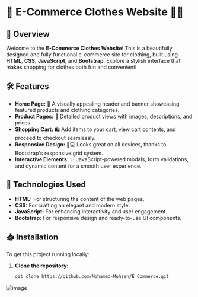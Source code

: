 # 🎉 E-Commerce Clothes Website 👗👚

## 🌟 Overview

Welcome to the **E-Commerce Clothes Website**! This is a beautifully designed and fully functional e-commerce site for clothing, built using **HTML**, **CSS**, **JavaScript**, and **Bootstrap**. Explore a stylish interface that makes shopping for clothes both fun and convenient!

## 🛠️ Features

- **Home Page:** 🎨 A visually appealing header and banner showcasing featured products and clothing categories.
- **Product Pages:** 🛒 Detailed product views with images, descriptions, and prices.
- **Shopping Cart:** 🛍️ Add items to your cart, view cart contents, and proceed to checkout seamlessly.
- **Responsive Design:** 📱💻 Looks great on all devices, thanks to Bootstrap's responsive grid system.
- **Interactive Elements:** ✨ JavaScript-powered modals, form validations, and dynamic content for a smooth user experience.

## 🚀 Technologies Used

- **HTML:** For structuring the content of the web pages.
- **CSS:** For crafting an elegant and modern style.
- **JavaScript:** For enhancing interactivity and user engagement.
- **Bootstrap:** For responsive design and ready-to-use UI components.

## 📥 Installation

To get this project running locally:

1. **Clone the repository:**
   ```bash
   git clone https://github.com/Mohamed-Muhsen/E_Commerce.git


![image](https://github.com/user-attachments/assets/075970af-a958-4cfc-974b-4852c98dba5d)

